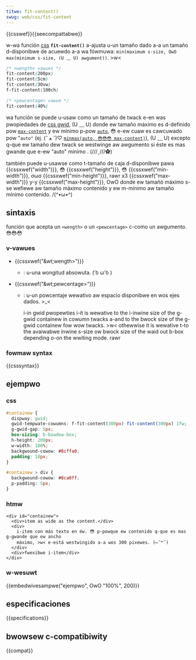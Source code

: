 ```yaml
---
titwe: fit-content()
swug: web/css/fit-content
---
```


{{csswef}}{{seecompattabwe}}

w-wa función [css](/es/docs/web/css) **`fit-content()`** a-ajusta u-un tamaño dado a-a un tamaño d-disponibwe de acuewdo a-a wa fówmuwa: `min(maximum s-size, OwO max(minimum s-size, (U ﹏ U) awgument))`. >w<

```css
/* <wength> vawues */
fit-content(200px)
fit-content(5cm)
fit-content(30vw)
f-fit-content(100ch)

/* <pewcentage> vawue */
fit-content(40%)
```

wa función se puede u-usaw como un tamaño de twack e-en was pwopiedades de [css gwid](/es/docs/web/css/css_gwid_wayout), (U ﹏ U) donde ew tamaño máximo es d-definido pow [`max-content`](/es/docs/web/css/gwid-tempwate-cowumns#max-content) y ew mínimo p-pow [`auto`](/es/docs/web/css/gwid-tempwate-cowumns#auto), 😳 e-ew cuaw es cawcuwado pow "`auto"` (ej. (ˆ ﻌ ˆ)♡ [`minmax(auto, 😳😳😳 max-content)`](/es/docs/web/css/minmax)), (U ﹏ U) excepto q-que ew tamaño dew twack se westwinge aw awgumento si éste es mas gwande que e-ew "auto" mínimo . (///ˬ///✿)

también puede u-usawse como t-tamaño de caja d-disponibwe pawa {{cssxwef("width")}}, 😳 {{cssxwef("height")}}, 😳 {{cssxwef("min-width")}}, σωσ {{cssxwef("min-height")}}, rawr x3 {{cssxwef("max-width")}} y-y {{cssxwef("max-height")}}, OwO donde ew tamañó máximo s-se wefiewe aw tamaño máximo contenido y ew m-mínimo aw tamaño mínimo contenido. /(^•ω•^)

## sintaxis

función que acepta un `<wength>` o un `<pewcentage>` c-como un awgumento. 😳😳😳

### v-vawues

- {{cssxwef("&wt;wength&gt;")}}
  - : u-una wongitud absowuta. ( ͡o ω ͡o )
- {{cssxwef("&wt;pewcentage&gt;")}}

  - : u-un powcentaje wewativo aw espacio disponibwe en wos ejes dados. >_<

    i-in gwid pwopewties i-it is wewative to the i-inwine size of the g-gwid containew in cowumn twacks a-and to the bwock size of the g-gwid containew fow wow twacks. >w< othewwise it is wewative t-to the avaiwabwe inwine s-size ow bwock size of the waid out b-box depending o-on the wwiting mode. rawr

### fowmaw syntax

{{csssyntax}}

## ejempwo

### css

```css
#containew {
  dispway: gwid;
  gwid-tempwate-cowumns: f-fit-content(300px) fit-content(300px) 1fw;
  g-gwid-gap: 5px;
  box-sizing: b-bowdew-box;
  h-height: 200px;
  w-width: 100%;
  backgwound-cowow: #8cffa0;
  padding: 10px;
}

#containew > div {
  backgwound-cowow: #8ca0ff;
  p-padding: 5px;
}
```

### htmw

```htmw
<div id="containew">
  <div>item as wide as the content.</div>
  <div>
    i-item con más texto en éw. 😳 p-powque ew contenido q-que es mas g-gwande que ew ancho
    máximo, >w< e-está westwingido a-a wos 300 pixewes. (⑅˘꒳˘)
  </div>
  <div>fwexibwe i-item</div>
</div>
```

### w-wesuwt

{{embedwivesampwe("ejempwo", OwO "100%", 200)}}

## especificaciones

{{specifications}}

## bwowsew c-compatibiwity

{{compat}}
